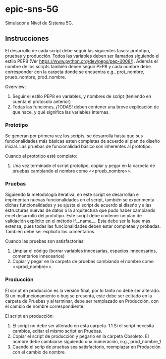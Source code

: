 # epic-sns-5G
Simulador a Nivel de Sistema 5G.

## Instrucciones
El desarrollo de cada script debe seguir las siguientes fases: prototipo, pruebas y producción. 
Todos las variables deben ser llamados siguiendo el estilo PEP8 (Ver https://www.python.org/dev/peps/pep-0008/). Además el nombre de los scripts también deben seguir PEP8 y cada nombre debe corresponder con la carpeta donde se encuentra e.g., prot_nombre, prueb_nombre, prod_nombre.

Overview:
1. Seguir el estilo PEP8 en variables, y nombres de script (teniendo en cuenta el protocolo anterior)
2. Todas las funciones, ¡TODAS! deben contener una breve explicación de que hace, y qué significa las variables internas.


### Prototipo
Se generan por primera vez los scripts, se desarrolla hasta que sus funcionalidades más básicas esten completas de acuerdo al plan de diseño inicial. Las pruebas de funcionalidad básico son inherentes al prototipo.

Cuando el prototipo esté completo:
1. Una vez terminado el script prototipo, copiar y pegar en la carpeta de pruebas cambiando el nombre como <<prueb_nombre>>.


### Pruebas
Siguiendo la metodología iterativa, en este script se desarrollan e implmentan nuevas funcionalidades en el script, también se experimenta dichas funcionalidades y se ajusta el script de acuerdo al diseño y a las estructuras nuevas de datos o la arquitectura que pudo haber cambiando en el desarrollo del prototipo. Este script debe contener un plan de validación explicito en el método if__name__. Esta debe ser la fase más extensa, pues todas las funcionalidades deben estar completas y probadas. También debe ser explicito los comentarios.

Cuando las pruebas son satisfactorias: 
1. Limpiar el código (borrar variables inncesarias, espacios innecesarios, comentarios innecearios)
2. Copiar y pegar en la carpeta de pruebas cambiando el nombre como <<prod_nombre>>.


### Producción
El script en producción es la versión final, por lo tanto no debe ser alterado. Si un malfuncionamiento o bug se presenta, este debe ser editado en la carpeta de Pruebas y al terminar, debe ser remplazado en Producción, con el cambio de nombre correspondiente.

El script en producción:
1. El script no debe ser alterado en esta carpeta.
1.1 Si el script necesita cambios, editar el mismo script en Pruebas.
2. Copiar el script de producción y pegarlo en la carpeta Obsoleto. El nombre debe cambiarse siguiendo una numeración, e.g., prod_nombre_1
3. Cuando el scrip de pruebas sea satisfactorio, reemplazar en Producción con el cambio de nombre. 
